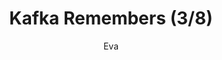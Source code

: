 ---
media: "images/rounds/round_3/kafka_remembers_3.png"
media_type: image
type: art
title: Kafka Remembers (3/8)
author: [Eva]
desc: Kafka Hynes recognises Fiore Silvestri from the previous shift, remembering her actions.
---